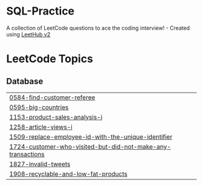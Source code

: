 # SQL-Practice
A collection of LeetCode questions to ace the coding interview! - Created using [LeetHub v2](https://github.com/arunbhardwaj/LeetHub-2.0)

<!---LeetCode Topics Start-->
# LeetCode Topics
## Database
|  |
| ------- |
| [0584-find-customer-referee](https://github.com/gauriideshpande/SQL-Practice/tree/master/0584-find-customer-referee) |
| [0595-big-countries](https://github.com/gauriideshpande/SQL-Practice/tree/master/0595-big-countries) |
| [1153-product-sales-analysis-i](https://github.com/gauriideshpande/SQL-Practice/tree/master/1153-product-sales-analysis-i) |
| [1258-article-views-i](https://github.com/gauriideshpande/SQL-Practice/tree/master/1258-article-views-i) |
| [1509-replace-employee-id-with-the-unique-identifier](https://github.com/gauriideshpande/SQL-Practice/tree/master/1509-replace-employee-id-with-the-unique-identifier) |
| [1724-customer-who-visited-but-did-not-make-any-transactions](https://github.com/gauriideshpande/LeetCode/tree/master/1724-customer-who-visited-but-did-not-make-any-transactions) |
| [1827-invalid-tweets](https://github.com/gauriideshpande/SQL-Practice/tree/master/1827-invalid-tweets) |
| [1908-recyclable-and-low-fat-products](https://github.com/gauriideshpande/SQL-Practice/tree/master/1908-recyclable-and-low-fat-products) |
<!---LeetCode Topics End-->